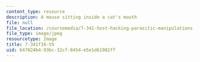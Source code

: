 ```yaml
---
content_type: resource
description: A mouse sitting inside a cat's mouth
file: null
file_location: /coursemedia/7-341-host-hacking-parasitic-manipulations-from-a-micro-to-a-macroscopic-scale-fall-2016/647024b493bc32cf8454e5e1d61981ff_7-341f16-th.jpg
file_type: image/jpeg
resourcetype: Image
title: 7-341f16-th
uid: 647024b4-93bc-32cf-8454-e5e1d61981ff
---
```

